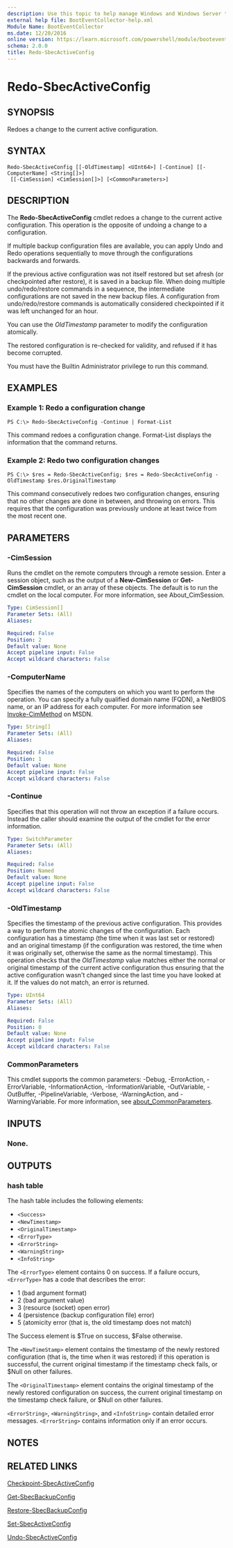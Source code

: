 ```yaml
---
description: Use this topic to help manage Windows and Windows Server technologies with Windows PowerShell.
external help file: BootEventCollector-help.xml
Module Name: BootEventCollector
ms.date: 12/20/2016
online version: https://learn.microsoft.com/powershell/module/booteventcollector/redo-sbecactiveconfig?view=windowsserver2022-ps&wt.mc_id=ps-gethelp
schema: 2.0.0
title: Redo-SbecActiveConfig
---
```


# Redo-SbecActiveConfig

## SYNOPSIS
Redoes a change to the current active configuration.

## SYNTAX

```
Redo-SbecActiveConfig [[-OldTimestamp] <UInt64>] [-Continue] [[-ComputerName] <String[]>]
 [[-CimSession] <CimSession[]>] [<CommonParameters>]
```

## DESCRIPTION
The **Redo-SbecActiveConfig** cmdlet redoes a change to the current active configuration.
This operation is the opposite of undoing a change to a configuration.

If multiple backup configuration files are available, you can apply Undo and Redo operations sequentially to move through the configurations backwards and forwards.

If the previous active configuration was not itself restored but set afresh (or checkpointed after restore), it is saved in a backup file.
When doing multiple undo/redo/restore commands in a sequence, the intermediate configurations are not saved in the new backup files.
A configuration from undo/redo/restore commands is automatically considered checkpointed if it was left unchanged for an hour.

You can use the *OldTimestamp* parameter to modify the configuration atomically.

The restored configuration is re-checked for validity, and refused if it has become corrupted.

You must have the Builtin Administrator privilege to run this command.

## EXAMPLES

### Example 1: Redo a configuration change
```
PS C:\> Redo-SbecActiveConfig -Continue | Format-List
```

This command redoes a configuration change.
Format-List displays the information that the command returns.

### Example 2: Redo two configuration changes
```
PS C:\> $res = Redo-SbecActiveConfig; $res = Redo-SbecActiveConfig -OldTimestamp $res.OriginalTimestamp
```

This command consecutively redoes two configuration changes, ensuring that no other changes are done in between, and throwing on errors.
This requires that the configuration was previously undone at least twice from the most recent one.

## PARAMETERS

### -CimSession
Runs the cmdlet on the remote computers through a remote session.
Enter a session object, such as the output of a **New-CimSession** or **Get-CimSession** cmdlet, or an array of these objects.
The default is to run the cmdlet on the local computer.
For more information, see About_CimSession.

```yaml
Type: CimSession[]
Parameter Sets: (All)
Aliases: 

Required: False
Position: 2
Default value: None
Accept pipeline input: False
Accept wildcard characters: False
```

### -ComputerName
Specifies the names of the computers on which you want to perform the operation.
You can specify a fully qualified domain name (FQDN), a NetBIOS name, or an IP address for each computer.
For more information see [Invoke-CimMethod](https://go.microsoft.com/fwlink/?LinkId=808801) on MSDN.

```yaml
Type: String[]
Parameter Sets: (All)
Aliases: 

Required: False
Position: 1
Default value: None
Accept pipeline input: False
Accept wildcard characters: False
```

### -Continue
Specifies that this operation will not throw an exception if a failure occurs.
Instead the caller should examine the output of the cmdlet for the error information.

```yaml
Type: SwitchParameter
Parameter Sets: (All)
Aliases: 

Required: False
Position: Named
Default value: None
Accept pipeline input: False
Accept wildcard characters: False
```

### -OldTimestamp
Specifies the timestamp of the previous active configuration.
This provides a way to perform the atomic changes of the configuration.
Each configuration has a timestamp (the time when it was last set or restored) and an original timestamp (if the configuration was restored, the time when it was originally set, otherwise the same as the normal timestamp).
This operation checks that the *OldTimestamp* value matches either the normal or original timestamp of the current active configuration thus ensuring that the active configuration wasn't changed since the last time you have looked at it.
If the values do not match, an error is returned.

```yaml
Type: UInt64
Parameter Sets: (All)
Aliases: 

Required: False
Position: 0
Default value: None
Accept pipeline input: False
Accept wildcard characters: False
```

### CommonParameters
This cmdlet supports the common parameters: -Debug, -ErrorAction, -ErrorVariable, -InformationAction, -InformationVariable, -OutVariable, -OutBuffer, -PipelineVariable, -Verbose, -WarningAction, and -WarningVariable. For more information, see [about_CommonParameters](https://go.microsoft.com/fwlink/?LinkID=113216).

## INPUTS

### None.

## OUTPUTS

### hash table
The hash table includes the following elements: 

- `<Success>`
- `<NewTimestamp>`
- `<OriginalTimestamp>`
- `<ErrorType>`
- `<ErrorString>`
- `<WarningString>`
- `<InfoString>`

The `<ErrorType>` element contains 0 on success.
If a failure occurs, `<ErrorType>` has a code that describes the error: 

- 1 (bad argument format) 
- 2 (bad argument value) 
- 3 (resource (socket) open error)
- 4 (persistence (backup configuration file) error) 
- 5 (atomicity error (that is, the old timestamp does not match)

The Success element is $True on success, $False otherwise.

The `<NewTimeStamp>` element contains the timestamp of the newly restored configuration (that is, the time when it was restored) if this operation is successful, the current original timestamp if the timestamp check fails, or $Null on other failures.

The `<OriginalTimestamp>` element contains the original timestamp of the newly restored configuration on success, the current original timestamp on the timestamp check failure, or $Null on other failures.

`<ErrorString>`, `<WarningString>`, and `<InfoString>` contain detailed error messages.
`<ErrorString>` contains information only if an error occurs.

## NOTES

## RELATED LINKS

[Checkpoint-SbecActiveConfig](./Checkpoint-SbecActiveConfig.md)

[Get-SbecBackupConfig](./Get-SbecBackupConfig.md)

[Restore-SbecBackupConfig](./Restore-SbecBackupConfig.md)

[Set-SbecActiveConfig](./Set-SbecActiveConfig.md)

[Undo-SbecActiveConfig](./Undo-SbecActiveConfig.md)

